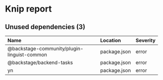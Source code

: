 # Knip report

## Unused dependencies (3)

| Name                                        | Location     | Severity |
| :------------------------------------------ | :----------- | :------- |
| @backstage-community/plugin-linguist-common | package.json | error    |
| @backstage/backend-tasks                    | package.json | error    |
| yn                                          | package.json | error    |
